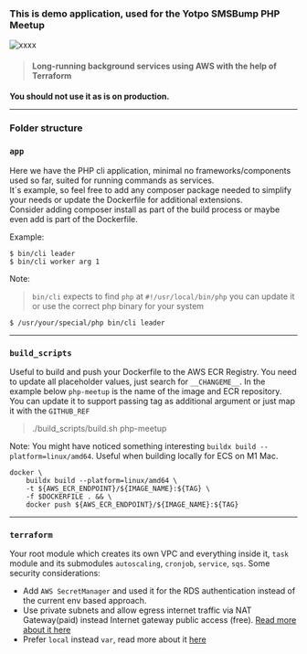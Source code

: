 ### This is demo application, used for the Yotpo SMSBump PHP Meetup  
![xxxx](https://dnuaqhs941n75.cloudfront.net/img/website/smsbump-yotpo-2.svg)
> #### Long-running background services using AWS with the help of Terraform
**You should not use it as is on production.**

---


### Folder structure
### `app`  
Here we have the PHP cli application, minimal no frameworks/components used so far, suited for running commands as services.   
It`s example, so feel free to add any composer package needed to simplify your needs or update the Dockerfile for additional extensions.  
Consider adding composer install as part of the build process or maybe even add is part of the Dockerfile.

Example: 
```shell
$ bin/cli leader
$ bin/cli worker arg 1
```
Note:
> `bin/cli` expects to find `php` at `#!/usr/local/bin/php` you can update it or use the correct php binary for your system
```shell
$ /usr/your/special/php bin/cli leader
```
---
### `build_scripts` 
Useful to build and push your Dockerfile to the AWS ECR Registry. You need to update all placeholder values, just search for 
```__CHANGEME__```. In the example below `php-meetup` is the name of the image and ECR repository.
You can update it to support passing tag as additional argument or just map it with the `GITHUB_REF`
> ./build_scripts/build.sh php-meetup

Note:
You might have noticed something interesting `buildx build --platform=linux/amd64`. Useful when building locally for ECS on M1 Mac.
```shell
docker \
    buildx build --platform=linux/amd64 \
    -t ${AWS_ECR_ENDPOINT}/${IMAGE_NAME}:${TAG} \
    -f $DOCKERFILE . && \
    docker push ${AWS_ECR_ENDPOINT}/${IMAGE_NAME}:${TAG}
```

---
### `terraform`
Your root module which creates its own VPC and everything inside it, `task` module and its submodules `autoscaling`, `cronjob`, `service`, `sqs`.
Some security considerations: 
* Add `AWS SecretManager` and used it for the RDS authentication instead of the current env based approach.
* Use private subnets and allow egress internet traffic via NAT Gateway(paid) instead Internet gateway public access (free). 
[Read more about it here](https://aws.amazon.com/premiumsupport/knowledge-center/ecs-pull-container-api-error-ecr/)
* Prefer `local` instead `var`, read more about it [here](https://learn.hashicorp.com/tutorials/terraform/locals)
